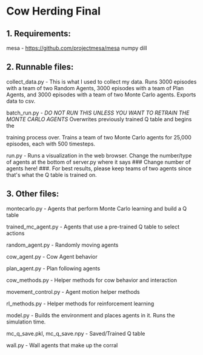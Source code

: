 # Cow Herding Final

## 1. Requirements:
mesa - https://github.com/projectmesa/mesa
numpy
dill

## 2. Runnable files:
collect_data.py - This is what I used to collect my data. Runs 3000 episodes with a team of two Random Agents, 3000 episodes with a team of Plan Agents, and 3000 episodes with a team of two Monte Carlo agents. Exports data to csv.

batch_run.py - *DO NOT RUN THIS UNLESS YOU WANT TO RETRAIN THE MONTE CARLO AGENTS* Overwrites previously trained Q table and begins the 

training process over. Trains a team of two Monte Carlo agents for 25,000 episodes, each with 500 timesteps.

run.py - Runs a visualization in the web browser. Change the number/type of agents at the bottom of server.py where it says ### Change number of agents here! ###. For best results, please keep teams of two agents since that's what the Q table is trained on.

## 3. Other files:
montecarlo.py - Agents that perform Monte Carlo learning and build a Q table

trained_mc_agent.py - Agents that use a pre-trained Q table to select actions

random_agent.py - Randomly moving agents

cow_agent.py - Cow Agent behavior

plan_agent.py - Plan following agents

cow_methods.py - Helper methods for cow behavior and interaction

movement_control.py - Agent motion helper methods

rl_methods.py - Helper methods for reinforcement learning

model.py - Builds the environment and places agents in it. Runs the simulation time.

mc_q_save.pkl, mc_q_save.npy - Saved/Trained Q table

wall.py - Wall agents that make up the corral
